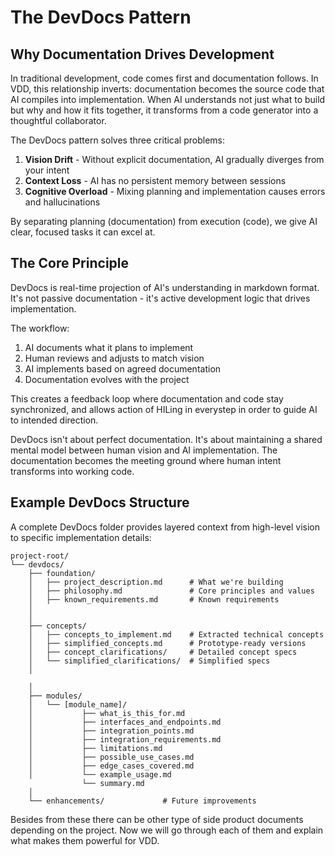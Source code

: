 # The DevDocs Pattern

## Why Documentation Drives Development

In traditional development, code comes first and documentation follows. In VDD, this relationship inverts: documentation becomes the source code that AI compiles into implementation. When AI understands not just what to build but why and how it fits together, it transforms from a code generator into a thoughtful collaborator.

The DevDocs pattern solves three critical problems:

1. **Vision Drift** - Without explicit documentation, AI gradually diverges from your intent
2. **Context Loss** - AI has no persistent memory between sessions
3. **Cognitive Overload** - Mixing planning and implementation causes errors and hallucinations

By separating planning (documentation) from execution (code), we give AI clear, focused tasks it can excel at.

## The Core Principle

DevDocs is real-time projection of AI's understanding in markdown format. It's not passive documentation - it's active development logic that drives implementation.

The workflow:
1. AI documents what it plans to implement
2. Human reviews and adjusts to match vision
3. AI implements based on agreed documentation
4. Documentation evolves with the project

This creates a feedback loop where documentation and code stay synchronized, and allows action of HILing in everystep in order to guide AI to intended direction. 

DevDocs isn't about perfect documentation. It's about maintaining a shared mental model between human vision and AI implementation. The documentation becomes the meeting ground where human intent transforms into working code.





## Example DevDocs Structure

A complete DevDocs folder provides layered context from high-level vision to specific implementation details:

```
project-root/
└── devdocs/
    ├── foundation/
    │   ├── project_description.md      # What we're building
    │   ├── philosophy.md               # Core principles and values
    │   ├── known_requirements.md       # Known requirements
    │   
    │
    ├── concepts/
    │   ├── concepts_to_implement.md    # Extracted technical concepts
    │   ├── simplified_concepts.md      # Prototype-ready versions
    │   ├── concept_clarifications/     # Detailed concept specs
    │   └── simplified_clarifications/  # Simplified specs
    │
 
    │
    ├── modules/
    │   └── [module_name]/
    │           ├── what_is_this_for.md
    │           ├── interfaces_and_endpoints.md
    │           ├── integration_points.md
    │           ├── integration_requirements.md
    │           ├── limitations.md
    │           ├── possible_use_cases.md
    │           ├── edge_cases_covered.md
    │           └── example_usage.md
                └── summary.md
    │
    └── enhancements/             # Future improvements
```


Besides from these there can be other type of side product documents depending on the project. 
Now we will go through each of them and explain what makes them powerful for VDD. 


